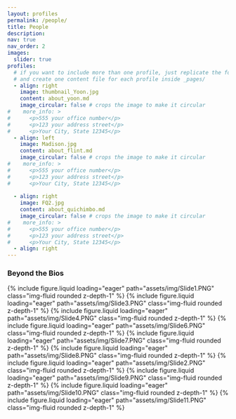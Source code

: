 ```yaml
---
layout: profiles
permalink: /people/
title: People
description: 
nav: true
nav_order: 2
images:
  slider: true
profiles:
  # if you want to include more than one profile, just replicate the following block
  # and create one content file for each profile inside _pages/
  - align: right
    image: thumbnail_Yoon.jpg
    content: about_yoon.md
    image_circular: false # crops the image to make it circular
#    more_info: >
#      <p>555 your office number</p>
#      <p>123 your address street</p>
#      <p>Your City, State 12345</p>
  - align: left
    image: Madison.jpg
    content: about_flint.md
    image_circular: false # crops the image to make it circular
#    more_info: >
#      <p>555 your office number</p>
#      <p>123 your address street</p>
#      <p>Your City, State 12345</p>
 
  - align: right
    image: FQ2.jpg
    content: about_quichimbo.md
    image_circular: false # crops the image to make it circular
#    more_info: >
#      <p>555 your office number</p>
#      <p>123 your address street</p>
#      <p>Your City, State 12345</p>
  - align: right
---
```

### Beyond the Bios

<swiper-container keyboard="true" navigation="true" pagination="true" pagination-clickable="true" pagination-dynamic-bullets="true" rewind="true">
  <swiper-slide>{% include figure.liquid loading="eager" path="assets/img/Slide1.PNG" class="img-fluid rounded z-depth-1" %}</swiper-slide>
  <swiper-slide>{% include figure.liquid loading="eager" path="assets/img/Slide3.PNG" class="img-fluid rounded z-depth-1" %}</swiper-slide>
  <swiper-slide>{% include figure.liquid loading="eager" path="assets/img/Slide4.PNG" class="img-fluid rounded z-depth-1" %}</swiper-slide>
  <swiper-slide>{% include figure.liquid loading="eager" path="assets/img/Slide6.PNG" class="img-fluid rounded z-depth-1" %}</swiper-slide>
  <swiper-slide>{% include figure.liquid loading="eager" path="assets/img/Slide7.PNG" class="img-fluid rounded z-depth-1" %}</swiper-slide>
  <swiper-slide>{% include figure.liquid loading="eager" path="assets/img/Slide8.PNG" class="img-fluid rounded z-depth-1" %}</swiper-slide>
  <swiper-slide>{% include figure.liquid loading="eager" path="assets/img/Slide2.PNG" class="img-fluid rounded z-depth-1" %}</swiper-slide>
  <swiper-slide>{% include figure.liquid loading="eager" path="assets/img/Slide9.PNG" class="img-fluid rounded z-depth-1" %}</swiper-slide>
  <swiper-slide>{% include figure.liquid loading="eager" path="assets/img/Slide10.PNG" class="img-fluid rounded z-depth-1" %}</swiper-slide>
  <swiper-slide>{% include figure.liquid loading="eager" path="assets/img/Slide11.PNG" class="img-fluid rounded z-depth-1" %}</swiper-slide>
</swiper-container>


